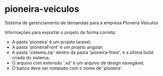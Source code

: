 # pioneira-veiculos
Sistema de gerenciamento de demandas para a empresa Pioneira Veículos

Informações para exportar o projeto de forma correta:
- A pasta 'pioneira' é um projeto laravel;
- A pasta 'pioneiraFront' é um projeto angular;
- A pasta 'sistema.zip' dentro da pasta 'pioneira-front', é a última build criada do sistema;
- O arquivo com extensão '.xd' é um arquivo de design navegável;
- O banco deve ser instalado com o nome de 'pioneira'.
